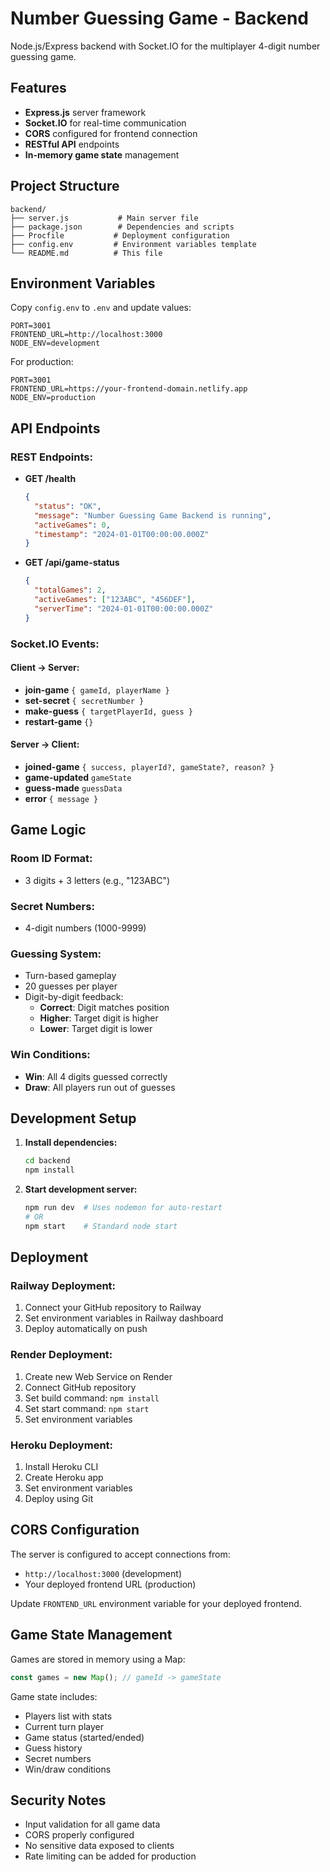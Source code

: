 # Number Guessing Game - Backend

Node.js/Express backend with Socket.IO for the multiplayer 4-digit number guessing game.

## Features

- **Express.js** server framework
- **Socket.IO** for real-time communication
- **CORS** configured for frontend connection
- **RESTful API** endpoints
- **In-memory game state** management

## Project Structure

```
backend/
├── server.js           # Main server file
├── package.json        # Dependencies and scripts
├── Procfile           # Deployment configuration
├── config.env         # Environment variables template
└── README.md          # This file
```

## Environment Variables

Copy `config.env` to `.env` and update values:

```env
PORT=3001
FRONTEND_URL=http://localhost:3000
NODE_ENV=development
```

For production:
```env
PORT=3001
FRONTEND_URL=https://your-frontend-domain.netlify.app
NODE_ENV=production
```

## API Endpoints

### REST Endpoints:

- **GET /health**
  ```json
  {
    "status": "OK",
    "message": "Number Guessing Game Backend is running",
    "activeGames": 0,
    "timestamp": "2024-01-01T00:00:00.000Z"
  }
  ```

- **GET /api/game-status**
  ```json
  {
    "totalGames": 2,
    "activeGames": ["123ABC", "456DEF"],
    "serverTime": "2024-01-01T00:00:00.000Z"
  }
  ```

### Socket.IO Events:

#### Client → Server:
- **join-game** `{ gameId, playerName }`
- **set-secret** `{ secretNumber }`
- **make-guess** `{ targetPlayerId, guess }`
- **restart-game** `{}`

#### Server → Client:
- **joined-game** `{ success, playerId?, gameState?, reason? }`
- **game-updated** `gameState`
- **guess-made** `guessData`
- **error** `{ message }`

## Game Logic

### Room ID Format:
- 3 digits + 3 letters (e.g., "123ABC")

### Secret Numbers:
- 4-digit numbers (1000-9999)

### Guessing System:
- Turn-based gameplay
- 20 guesses per player
- Digit-by-digit feedback:
  - **Correct**: Digit matches position
  - **Higher**: Target digit is higher
  - **Lower**: Target digit is lower

### Win Conditions:
- **Win**: All 4 digits guessed correctly
- **Draw**: All players run out of guesses

## Development Setup

1. **Install dependencies:**
   ```bash
   cd backend
   npm install
   ```

2. **Start development server:**
   ```bash
   npm run dev  # Uses nodemon for auto-restart
   # OR
   npm start    # Standard node start
   ```

## Deployment

### Railway Deployment:
1. Connect your GitHub repository to Railway
2. Set environment variables in Railway dashboard
3. Deploy automatically on push

### Render Deployment:
1. Create new Web Service on Render
2. Connect GitHub repository
3. Set build command: `npm install`
4. Set start command: `npm start`
5. Set environment variables

### Heroku Deployment:
1. Install Heroku CLI
2. Create Heroku app
3. Set environment variables
4. Deploy using Git

## CORS Configuration

The server is configured to accept connections from:
- `http://localhost:3000` (development)
- Your deployed frontend URL (production)

Update `FRONTEND_URL` environment variable for your deployed frontend.

## Game State Management

Games are stored in memory using a Map:
```javascript
const games = new Map(); // gameId -> gameState
```

Game state includes:
- Players list with stats
- Current turn player
- Game status (started/ended)
- Guess history
- Secret numbers
- Win/draw conditions

## Security Notes

- Input validation for all game data
- CORS properly configured
- No sensitive data exposed to clients
- Rate limiting can be added for production

